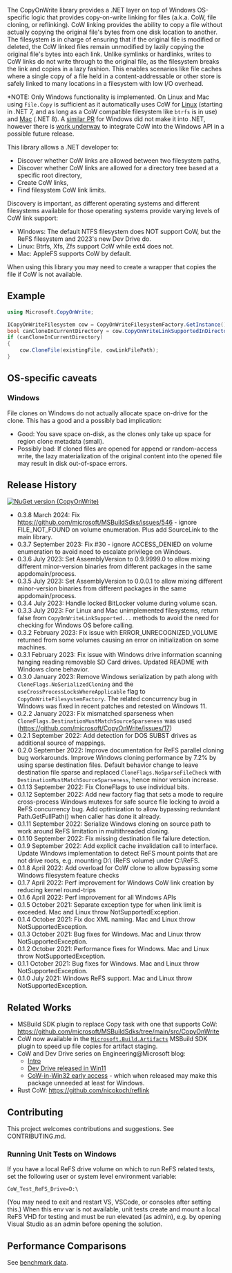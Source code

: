 The CopyOnWrite library provides a .NET layer on top of Windows OS-specific logic that provides copy-on-write linking for files (a.k.a. CoW, file cloning, or reflinking). CoW linking provides the ability to copy a file without actually copying the original file's bytes from one disk location to another. The filesystem is in charge of ensuring that if the original file is modified or deleted, the CoW linked files remain unmodified by lazily copying the original file's bytes into each link. Unlike symlinks or hardlinks, writes to CoW links do not write through to the original file, as the filesystem breaks the link and copies in a lazy fashion. This enables scenarios like file caches where a single copy of a file held in a content-addressable or other store is safely linked to many locations in a filesystem with low I/O overhead.

*NOTE: Only Windows functionality is implemented. On Linux and Mac using `File.Copy` is sufficient as it automatically uses CoW for [Linux](https://github.com/dotnet/runtime/pull/64264) (starting in .NET 7, and as long as a CoW compatible filesystem like `btrfs` is in use) and [Mac](https://github.com/dotnet/runtime/pull/79243) (.NET 8). A [similar PR](https://github.com/dotnet/runtime/pull/88695) for Windows did not make it into .NET, however there is [work underway](https://devblogs.microsoft.com/engineering-at-microsoft/copy-on-write-in-win32-api-early-access/) to integrate CoW into the Windows API in a possible future release.

This library allows a .NET developer to:

* Discover whether CoW links are allowed between two filesystem paths,
* Discover whether CoW links are allowed for a directory tree based at a specific root directory,
* Create CoW links,
* Find filesystem CoW link limits.

Discovery is important, as different operating systems and different filesystems available for those operating systems provide varying levels of CoW link support:

* Windows: The default NTFS filesystem does NOT support CoW, but the ReFS filesystem and 2023's new Dev Drive do.
* Linux: Btrfs, Xfs, Zfs support CoW while ext4 does not.
* Mac: AppleFS supports CoW by default.

When using this library you may need to create a wrapper that copies the file if CoW is not available.


## Example
```c#
using Microsoft.CopyOnWrite;

ICopyOnWriteFilesystem cow = CopyOnWriteFilesystemFactory.GetInstance();
bool canCloneInCurrentDirectory = cow.CopyOnWriteLinkSupportedInDirectoryTree(Environment.CurrentDirectory);
if (canCloneInCurrentDirectory)
{
    cow.CloneFile(existingFile, cowLinkFilePath);
}
```

## OS-specific caveats

### Windows
File clones on Windows do not actually allocate space on-drive for the clone. This has a good and a possibly bad implication:

* Good: You save space on-disk, as the clones only take up space for region clone metadata (small).
* Possibly bad: If cloned files are opened for append or random-access write, the lazy materialization of the original content into the opened file may result in disk out-of-space errors.


## Release History

[![NuGet version (CopyOnWrite)](https://img.shields.io/nuget/v/CopyOnWrite?style=plastic)](https://www.nuget.org/packages/CopyOnWrite)

* 0.3.8 March 2024: Fix https://github.com/microsoft/MSBuildSdks/issues/546 - ignore FILE_NOT_FOUND on volume enumeration. Plus add SourceLink to the main library.
* 0.3.7 September 2023: Fix #30 - ignore ACCESS_DENIED on volume enumeration to avoid need to escalate privilege on Windows.
* 0.3.6 July 2023: Set AssemblyVersion to 0.9.9999.0 to allow mixing different minor-version binaries from different packages in the same appdomain/process.
* 0.3.5 July 2023: Set AssemblyVersion to 0.0.0.1 to allow mixing different minor-version binaries from different packages in the same appdomain/process.
* 0.3.4 July 2023: Handle locked BitLocker volume during volume scan.
* 0.3.3 July 2023: For Linux and Mac unimplemented filesystems, return false from `CopyOnWriteLinkSupported...` methods to avoid the need for checking for Windows OS before calling.
* 0.3.2 February 2023: Fix issue with ERROR_UNRECOGNIZED_VOLUME returned from some volumes causing an error on initialization on some machines.
* 0.3.1 February 2023: Fix issue with Windows drive information scanning hanging reading removable SD Card drives. Updated README with Windows clone behavior.
* 0.3.0 January 2023: Remove Windows serialization by path along with `CloneFlags.NoSerializedCloning` and the `useCrossProcessLocksWhereApplicable` flag to `CopyOnWriteFilesystemFactory`. The related concurrency bug in Windows was fixed in recent patches and retested on Windows 11.
* 0.2.2 January 2023: Fix mismatched sparseness when `CloneFlags.DestinationMustMatchSourceSparseness` was used (https://github.com/microsoft/CopyOnWrite/issues/17)
* 0.2.1 September 2022: Add detection for DOS SUBST drives as additional source of mappings.
* 0.2.0 September 2022: Improve documentation for ReFS parallel cloning bug workarounds.
  Improve Windows cloning performance by 7.2% by using sparse destination files.
  Default behavior change to leave destination file sparse and replaced `CloneFlags.NoSparseFileCheck` with `DestinationMustMatchSourceSparseness`,
  hence minor version increase.
* 0.1.13 September 2022: Fix CloneFlags to use individual bits.
* 0.1.12 September 2022: Add new factory flag that sets a mode to require cross-process Windows mutexes for safe source file locking to avoid a ReFS concurrency bug.
  Add optimization to allow bypassing redundant Path.GetFullPath() when caller has done it already.
* 0.1.11 September 2022: Serialize Windows cloning on source path to work around ReFS limitation in multithreaded cloning.
* 0.1.10 September 2022: Fix missing destination file failure detection.
* 0.1.9 September 2022: Add explicit cache invalidation call to interface.
  Update Windows implementation to detect ReFS mount points that are not drive roots, e.g. mounting D:\ (ReFS volume) under C:\ReFS.
* 0.1.8 April 2022: Add overload for CoW clone to allow bypassing some Windows filesystem feature checks
* 0.1.7 April 2022: Perf improvement for Windows CoW link creation by reducing kernel round-trips
* 0.1.6 April 2022: Perf improvement for all Windows APIs
* 0.1.5 October 2021: Separate exception type for when link limit is exceeded. Mac and Linux throw NotSupportedException.
* 0.1.4 October 2021: Fix doc XML naming. Mac and Linux throw NotSupportedException.
* 0.1.3 October 2021: Bug fixes for Windows. Mac and Linux throw NotSupportedException.
* 0.1.2 October 2021: Performance fixes for Windows. Mac and Linux throw NotSupportedException.
* 0.1.1 October 2021: Bug fixes for Windows. Mac and Linux throw NotSupportedException.
* 0.1.0 July 2021: Windows ReFS support. Mac and Linux throw NotSupportedException.

## Related Works
* MSBuild SDK plugin to replace Copy task with one that supports CoW: https://github.com/microsoft/MSBuildSdks/tree/main/src/CopyOnWrite
* CoW now available in the [`Microsoft.Build.Artifacts`](https://github.com/microsoft/MSBuildSdks/tree/main/src/Artifacts) MSBuild SDK plugin to speed up file copies for artifact staging.
* CoW and Dev Drive series on Engineering@Microsoft blog:
  * [Intro](https://devblogs.microsoft.com/engineering-at-microsoft/dev-drive-and-copy-on-write-for-developer-performance/)
  * [Dev Drive released in Win11](https://devblogs.microsoft.com/engineering-at-microsoft/dev-drive-is-now-available/)
  * [CoW-in-Win32 early access](https://devblogs.microsoft.com/engineering-at-microsoft/copy-on-write-in-win32-api-early-access/) - which when released may make this package unneeded at least for Windows.
* Rust CoW: https://github.com/nicokoch/reflink

## Contributing
This project welcomes contributions and suggestions. See CONTRIBUTING.md.

### Running Unit Tests on Windows
If you have a local ReFS drive volume on which to run ReFS related tests, set the following user or system level environment variable:

  `CoW_Test_ReFS_Drive=D:\`

(You may need to exit and restart VS, VSCode, or consoles after setting this.)
When this env var is not available, unit tests create and mount a local ReFS VHD for testing and must be run elevated (as admin), e.g. by opening Visual Studio as an admin before opening the solution.


## Performance Comparisons
See [benchmark data](./BenchmarkData/BenchmarkData.md).
